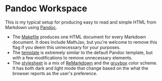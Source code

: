 # Pandoc Workspace

This is my typical setup for producing easy to read and simple HTML from
Markdown using [Pandoc](https://pandoc.org/).

- The [Makefile](./Makefile) produces one HTML document for every Markdown document. It does
  include MathJax, but you're welcome to remove this flag if you deem this
  unnecessary for your purposes.
- The [template](./template.html) is extremely similar to the default Pandoc
  template, but with a few modifications to remove unnecessary elements.
- The [stylesheet](./style.css) is a mix of
  [ReMarkdown](https://fvsch.com/remarkdown) and the
  [gruvbox](https://github.com/morhetz/gruvbox) color scheme. It has both dark
  and light mode that change based on the what the browser reports as the user's
  preference.
